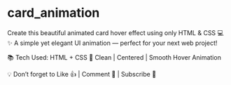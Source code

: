 # card_animation
Create this beautiful animated card hover effect using only HTML & CSS 💻✨
A simple yet elegant UI animation — perfect for your next web project!

📚 Tech Used: HTML + CSS
🎨 Clean | Centered | Smooth Hover Animation

💡 Don’t forget to Like 👍 | Comment 💬 | Subscribe 🔔 
